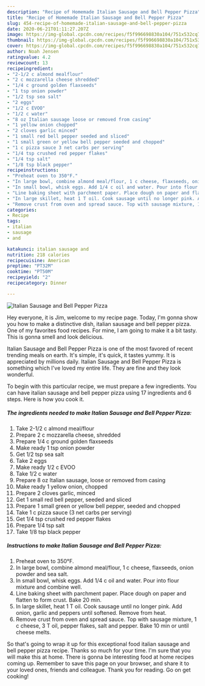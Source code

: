 ```yaml
---
description: "Recipe of Homemade Italian Sausage and Bell Pepper Pizza"
title: "Recipe of Homemade Italian Sausage and Bell Pepper Pizza"
slug: 454-recipe-of-homemade-italian-sausage-and-bell-pepper-pizza
date: 2020-06-21T01:11:27.207Z
image: https://img-global.cpcdn.com/recipes/f5f996698830a104/751x532cq70/italian-sausage-and-bell-pepper-pizza-recipe-main-photo.jpg
thumbnail: https://img-global.cpcdn.com/recipes/f5f996698830a104/751x532cq70/italian-sausage-and-bell-pepper-pizza-recipe-main-photo.jpg
cover: https://img-global.cpcdn.com/recipes/f5f996698830a104/751x532cq70/italian-sausage-and-bell-pepper-pizza-recipe-main-photo.jpg
author: Noah Jensen
ratingvalue: 4.2
reviewcount: 13
recipeingredient:
- "2-1/2 c almond mealflour"
- "2 c mozzarella cheese shredded"
- "1/4 c ground golden flaxseeds"
- "1 tsp onion powder"
- "1/2 tsp sea salt"
- "2 eggs"
- "1/2 c EVOO"
- "1/2 c water"
- "8 oz Italian sausage loose or removed from casing"
- "1 yellow onion chopped"
- "2 cloves garlic minced"
- "1 small red bell pepper seeded and sliced"
- "1 small green or yellow bell pepper seeded and chopped"
- "1 c pizza sauce 3 net carbs per serving"
- "1/4 tsp crushed red pepper flakes"
- "1/4 tsp salt"
- "1/8 tsp black pepper"
recipeinstructions:
- "Preheat oven to 350°F."
- "In large bowl, combine almond meal/flour, 1 c cheese, flaxseeds, onion powder and sea salt."
- "In small bowl, whisk eggs. Add 1/4 c oil and water. Pour into flour mixture and combine well."
- "Line baking sheet with parchment paper. Place dough on paper and flatten to form crust. Bake 20 min."
- "In large skillet, heat 1 T oil. Cook sausage until no longer pink. Add onion, garlic and peppers until softened. Remove from heat."
- "Remove crust from oven and spread sauce. Top with sausage mixture, 1 c cheese, 3 T oil, pepper flakes, salt and pepper. Bake 10 min or until cheese melts."
categories:
- Recipe
tags:
- italian
- sausage
- and

katakunci: italian sausage and 
nutrition: 218 calories
recipecuisine: American
preptime: "PT32M"
cooktime: "PT50M"
recipeyield: "2"
recipecategory: Dinner

---
```



![Italian Sausage and Bell Pepper Pizza](https://img-global.cpcdn.com/recipes/f5f996698830a104/751x532cq70/italian-sausage-and-bell-pepper-pizza-recipe-main-photo.jpg)

Hey everyone, it is Jim, welcome to my recipe page. Today, I'm gonna show you how to make a distinctive dish, italian sausage and bell pepper pizza. One of my favorites food recipes. For mine, I am going to make it a bit tasty. This is gonna smell and look delicious.



Italian Sausage and Bell Pepper Pizza is one of the most favored of recent trending meals on earth. It's simple, it's quick, it tastes yummy. It is appreciated by millions daily. Italian Sausage and Bell Pepper Pizza is something which I've loved my entire life. They are fine and they look wonderful.


To begin with this particular recipe, we must prepare a few ingredients. You can have italian sausage and bell pepper pizza using 17 ingredients and 6 steps. Here is how you cook it.

<!--inarticleads1-->

##### The ingredients needed to make Italian Sausage and Bell Pepper Pizza:

1. Take 2-1/2 c almond meal/flour
1. Prepare 2 c mozzarella cheese, shredded
1. Prepare 1/4 c ground golden flaxseeds
1. Make ready 1 tsp onion powder
1. Get 1/2 tsp sea salt
1. Take 2 eggs
1. Make ready 1/2 c EVOO
1. Take 1/2 c water
1. Prepare 8 oz Italian sausage, loose or removed from casing
1. Make ready 1 yellow onion, chopped
1. Prepare 2 cloves garlic, minced
1. Get 1 small red bell pepper, seeded and sliced
1. Prepare 1 small green or yellow bell pepper, seeded and chopped
1. Take 1 c pizza sauce (3 net carbs per serving)
1. Get 1/4 tsp crushed red pepper flakes
1. Prepare 1/4 tsp salt
1. Take 1/8 tsp black pepper




<!--inarticleads2-->

##### Instructions to make Italian Sausage and Bell Pepper Pizza:

1. Preheat oven to 350°F.
1. In large bowl, combine almond meal/flour, 1 c cheese, flaxseeds, onion powder and sea salt.
1. In small bowl, whisk eggs. Add 1/4 c oil and water. Pour into flour mixture and combine well.
1. Line baking sheet with parchment paper. Place dough on paper and flatten to form crust. Bake 20 min.
1. In large skillet, heat 1 T oil. Cook sausage until no longer pink. Add onion, garlic and peppers until softened. Remove from heat.
1. Remove crust from oven and spread sauce. Top with sausage mixture, 1 c cheese, 3 T oil, pepper flakes, salt and pepper. Bake 10 min or until cheese melts.




So that's going to wrap it up for this exceptional food italian sausage and bell pepper pizza recipe. Thanks so much for your time. I'm sure that you will make this at home. There is gonna be interesting food at home recipes coming up. Remember to save this page on your browser, and share it to your loved ones, friends and colleague. Thank you for reading. Go on get cooking!
